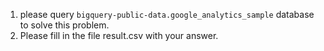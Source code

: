1. please query `bigquery-public-data.google_analytics_sample` database to solve this problem.
2. Please fill in the file result.csv with your answer.
